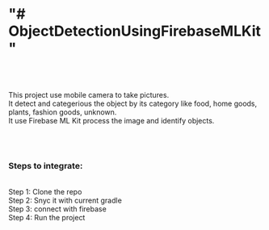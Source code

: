 <H1> "# ObjectDetectionUsingFirebaseMLKit" </H1> </br></br>

This project use mobile camera to take pictures. </br>
It detect and categerious the object by its category like food, home goods, plants, fashion goods, unknown. </br>
It use Firebase ML Kit process the image and identify objects. </br>

</br></br>

<h3>Steps to integrate: </h3></br>
Step 1: Clone the repo </br>
Step 2: Snyc it with current gradle </br>
Step 3: connect with firebase </br>
Step 4: Run the project </br>
